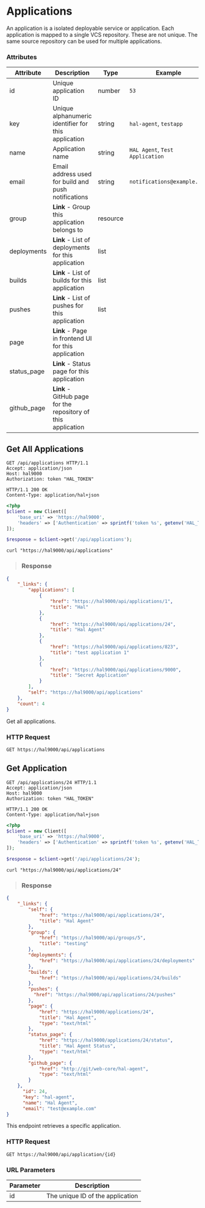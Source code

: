 # Applications

An application is a isolated deployable service or application. Each application is mapped to
a single VCS repository. These are not unique. The same source repository can be used
for multiple applications.

### Attributes

Attribute       | Description                                                   | Type     | Example
--------------- | ------------------------------------------------------------- | -------- | -------------
id              | Unique application ID                                         | number   | `53`
key             | Unique alphanumeric identifier for this application           | string   | `hal-agent`, `testapp`
name            | Application name                                              | string   | `HAL Agent`, `Test Application`
email           | Email address used for build and push notifications           | string   | `notifications@example.com`
group           | **Link** - Group this application belongs to                  | resource |
deployments     | **Link** - List of deployments for this application           | list     |
builds          | **Link** - List of builds for this application                | list     |
pushes          | **Link** - List of pushes for this application                | list     |
page            | **Link** - Page in frontend UI for this application           |
status_page     | **Link** - Status page for this application                   |
github_page     | **Link** - GitHub page for the repository of this application |

## Get All Applications

```http
GET /api/applications HTTP/1.1
Accept: application/json
Host: hal9000
Authorization: token "HAL_TOKEN"
```

``` http
HTTP/1.1 200 OK
Content-Type: application/hal+json
```

```php
<?php
$client = new Client([
    'base_uri' => 'https://hal9000',
    'headers' => ['Authentication' => sprintf('token %s', getenv('HAL_TOKEN'))]
]);

$response = $client->get('/api/applications');
```

```shell
curl "https://hal9000/api/applications"
```

> ### Response

```json
{
    "_links": {
        "applications": [
            {
                "href": "https://hal9000/api/applications/1",
                "title": "Hal"
            },
            {
                "href": "https://hal9000/api/applications/24",
                "title": "Hal Agent"
            },
            {
                "href": "https://hal9000/api/applications/823",
                "title": "test application 1"
            },
            {
                "href": "https://hal9000/api/applications/9000",
                "title": "Secret Application"
            }
        ],
        "self": "https://hal9000/api/applications"
    },
    "count": 4
}
```

Get all applications.

### HTTP Request

`GET https://hal9000/api/applications`

## Get Application

```http
GET /api/applications/24 HTTP/1.1
Accept: application/json
Host: hal9000
Authorization: token "HAL_TOKEN"
```

``` http
HTTP/1.1 200 OK
Content-Type: application/hal+json
```

```php
<?php
$client = new Client([
    'base_uri' => 'https://hal9000',
    'headers' => ['Authentication' => sprintf('token %s', getenv('HAL_TOKEN'))]
]);

$response = $client->get('/api/applications/24');
```

```shell
curl "https://hal9000/api/applications/24"
```

> ### Response

```json
{
    "_links": {
        "self": {
            "href": "https://hal9000/api/applications/24",
            "title": "Hal Agent"
        },
        "group": {
            "href": "https://hal9000/api/groups/5",
            "title": "testing"
        },
        "deployments": {
            "href": "https://hal9000/api/applications/24/deployments"
        },
        "builds": {
            "href": "https://hal9000/api/applications/24/builds"
        },
        "pushes": {
          "href": "https://hal9000/api/applications/24/pushes"
        },
        "page": {
            "href": "https://hal9000/applications/24",
            "title": "Hal Agent",
            "type": "text/html"
        },
        "status_page": {
            "href": "https://hal9000/applications/24/status",
            "title": "Hal Agent Status",
            "type": "text/html"
        },
        "github_page": {
            "href": "http://git/web-core/hal-agent",
            "type": "text/html"
        }
    },
      "id": 24,
      "key": "hal-agent",
      "name": "Hal Agent",
      "email": "test@example.com"
}
```

This endpoint retrieves a specific application.

### HTTP Request

`GET https://hal9000/api/application/{id}`

### URL Parameters

Parameter | Description
--------- | -----------
id        | The unique ID of the application
